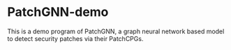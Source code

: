 # PatchGNN-demo

This is a demo program of PatchGNN, a graph neural network based model to detect security patches via their PatchCPGs.
